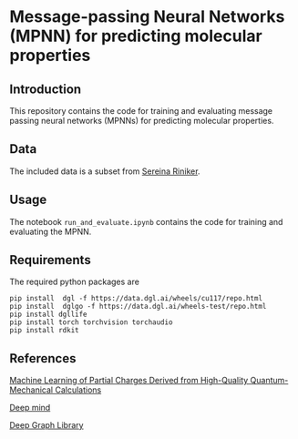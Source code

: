 # Message-passing Neural Networks (MPNN) for predicting molecular properties

## Introduction

This repository contains the code for training and evaluating message passing neural networks (MPNNs) for predicting molecular properties. 

## Data

The included data is a subset from [Sereina Riniker](https://doi.org/10.3929/ethz-b-000230799).


## Usage

The notebook `run_and_evaluate.ipynb` contains the code for training and evaluating the MPNN.
## Requirements

The required python packages are

```
pip install  dgl -f https://data.dgl.ai/wheels/cu117/repo.html
pip install  dglgo -f https://data.dgl.ai/wheels-test/repo.html
pip install dgllife
pip install torch torchvision torchaudio
pip install rdkit
```

## References

[Machine Learning of Partial Charges Derived from High-Quality Quantum-Mechanical Calculations](https://pubs.acs.org/doi/10.1021/acs.jcim.7b00663)

[Deep mind](https://github.com/deepmind/graph_nets)

[Deep Graph Library](https://www.dgl.ai/)